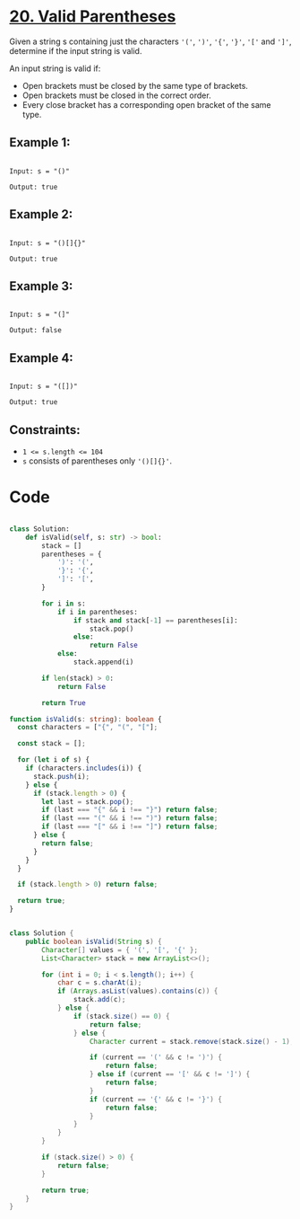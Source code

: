 # [20. Valid Parentheses](https://leetcode.com/problems/valid-parentheses/description/)

Given a string s containing just the characters `'('`, `')'`, `'{'`, `'}'`, `'['` and `']'`, determine if the input string is valid.

An input string is valid if:

- Open brackets must be closed by the same type of brackets.
- Open brackets must be closed in the correct order.
- Every close bracket has a corresponding open bracket of the same type.

## Example 1:

```

Input: s = "()"

Output: true

```

## Example 2:

```

Input: s = "()[]{}"

Output: true

```

## Example 3:

```

Input: s = "(]"

Output: false

```

## Example 4:

```

Input: s = "([])"

Output: true

```

## Constraints:

- `1 <= s.length <= 104`
- `s` consists of parentheses only `'()[]{}'`.

# Code

```python

class Solution:
    def isValid(self, s: str) -> bool:
        stack = []
        parentheses = {
            ')': '(',
            '}': '{',
            ']': '[',
        }

        for i in s:
            if i in parentheses:
                if stack and stack[-1] == parentheses[i]:
                    stack.pop()
                else:
                    return False
            else:
                stack.append(i)

        if len(stack) > 0:
            return False

        return True

```

```ts
function isValid(s: string): boolean {
  const characters = ["{", "(", "["];

  const stack = [];

  for (let i of s) {
    if (characters.includes(i)) {
      stack.push(i);
    } else {
      if (stack.length > 0) {
        let last = stack.pop();
        if (last === "{" && i !== "}") return false;
        if (last === "(" && i !== ")") return false;
        if (last === "[" && i !== "]") return false;
      } else {
        return false;
      }
    }
  }

  if (stack.length > 0) return false;

  return true;
}
```

```java

class Solution {
    public boolean isValid(String s) {
        Character[] values = { '(', '[', '{' };
        List<Character> stack = new ArrayList<>();

        for (int i = 0; i < s.length(); i++) {
            char c = s.charAt(i);
            if (Arrays.asList(values).contains(c)) {
                stack.add(c);
            } else {
                if (stack.size() == 0) {
                    return false;
                } else {
                    Character current = stack.remove(stack.size() - 1);

                    if (current == '(' && c != ')') {
                        return false;
                    } else if (current == '[' && c != ']') {
                        return false;
                    }
                    if (current == '{' && c != '}') {
                        return false;
                    }
                }
            }
        }

        if (stack.size() > 0) {
            return false;
        }

        return true;
    }
}

```
